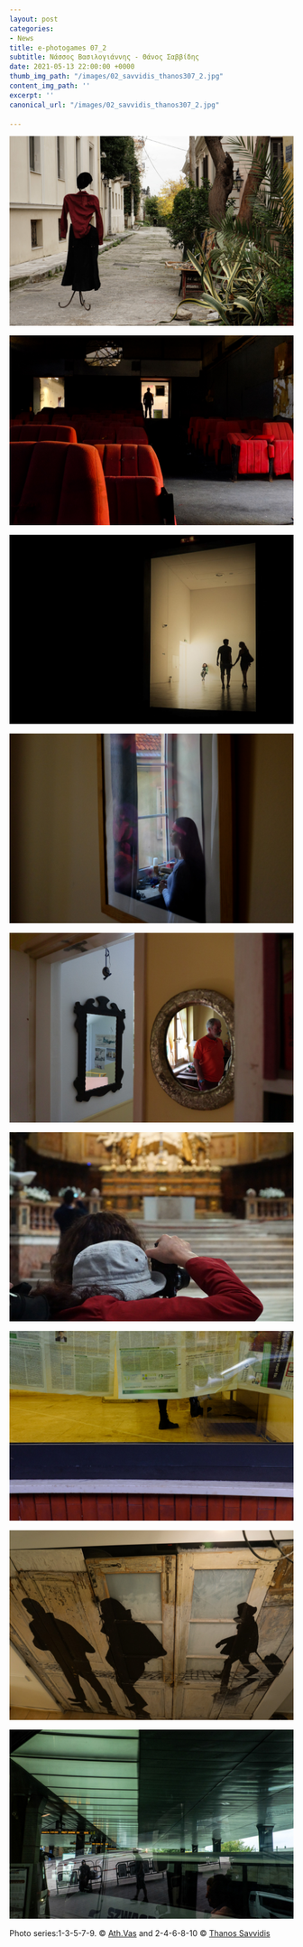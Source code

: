 ```yaml
---
layout: post
categories:
- News
title: e-photogames 07_2
subtitle: Νάσσος Βασιλογιάννης - Θάνος Σαββίδης
date: 2021-05-13 22:00:00 +0000
thumb_img_path: "/images/02_savvidis_thanos307_2.jpg"
content_img_path: ''
excerpt: ''
canonical_url: "/images/02_savvidis_thanos307_2.jpg"

---
```

![](/images/01_vassiloyannis_nassos307_2.jpg)

![](/images/02_savvidis_thanos307_2.jpg)

![](/images/03_vassiloyannis_nassos307_2.jpg)

![](/images/04_savvidis_thanos.jpg)

![](/images/05_vassiloyannis_nassos307_2.jpg)

![](/images/07_vassiloyannis_nassos307_2.jpg)

![](/images/08_savvidis_thanos307_2.jpg)

![](/images/09_vassiloyannis_nassos307_2.jpg)

![](/images/10_savvidis_thanos307_2.jpg)

Photo series:1-3-5-7-9. © <a href="https://www.facebook.com/ath.vas" target="blank">Ath.Vas</a>   and  2-4-6-8-10  © <a href="https://www.facebook.com/ThanosSa" target="blank">Thanos Savvidis</a>